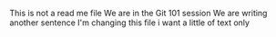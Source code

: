This is not a read me file
We are in the Git 101 session
We are writing another sentence
I'm changing this file
i want a little of text only
